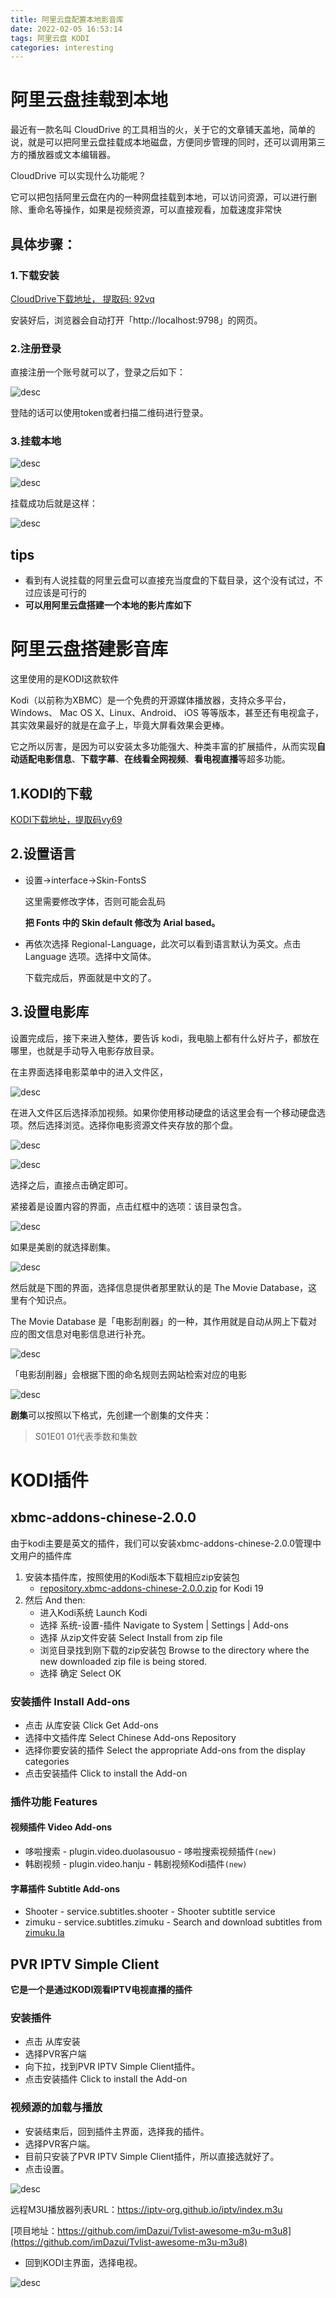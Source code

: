 ```yaml
---
title: 阿里云盘配置本地影音库
date: 2022-02-05 16:53:14
tags: 阿里云盘 KODI
categories: interesting
---
```




# 阿里云盘挂载到本地

最近有一款名叫 CloudDrive 的工具相当的火，关于它的文章铺天盖地，简单的说，就是可以把阿里云盘挂载成本地磁盘，方便同步管理的同时，还可以调用第三方的播放器或文本编辑器。

<!--more-->

CloudDrive 可以实现什么功能呢？

它可以把包括阿里云盘在内的一种网盘挂载到本地，可以访问资源，可以进行删除、重命名等操作，如果是视频资源，可以直接观看，加载速度非常快

## 具体步骤：

### 1.下载安装

[CloudDrive下载地址， 提取码: 92vq](https://www.aliyundrive.com/s/QjZBJK4LjrR)

安装好后，浏览器会自动打开「http://localhost:9798」的网页。

### 2.注册登录

直接注册一个账号就可以了，登录之后如下：

![desc](https://cdn.jsdelivr.net/gh/zsxfa/CDN/img/md/2022/02/05/1644052118.png)

登陆的话可以使用token或者扫描二维码进行登录。

### 3.挂载本地

![desc](https://cdn.jsdelivr.net/gh/zsxfa/CDN/img/md/2022/02/05/1644052288.png)

![desc](https://cdn.jsdelivr.net/gh/zsxfa/CDN/img/md/2022/02/05/1644052441.png)

挂载成功后就是这样：

![desc](https://cdn.jsdelivr.net/gh/zsxfa/CDN/img/md/2022/02/05/1644052487.png)

## tips

- 看到有人说挂载的阿里云盘可以直接充当度盘的下载目录，这个没有试过，不过应该是可行的
- **可以用阿里云盘搭建一个本地的影片库如下**

# 阿里云盘搭建影音库

这里使用的是KODI这款软件

Kodi（以前称为XBMC）是一个免费的开源媒体播放器，支持众多平台， Windows、 Mac OS X、Linux、Android、 iOS 等等版本，甚至还有电视盒子，其实效果最好的就是在盒子上，毕竟大屏看效果会更棒。

它之所以厉害，是因为可以安装太多功能强大、种类丰富的扩展插件，从而实现**自动适配电影信息**、**下载字幕**、**在线看全网视频**、**看电视直播**等超多功能。

## 1.KODI的下载

[KODI下载地址，提取码vy69](https://www.aliyundrive.com/s/uRVKqXHijt4)

## 2.设置语言

- 设置->interface->Skin-FontsS

  这里需要修改字体，否则可能会乱码

  **把 Fonts 中的 Skin default 修改为 Arial based。**

- 再依次选择 Regional-Language，此次可以看到语言默认为英文。点击 Language 选项。选择中文简体。

  下载完成后，界面就是中文的了。

## 3.设置电影库

设置完成后，接下来进入整体，要告诉 kodi，我电脑上都有什么好片子，都放在哪里，也就是手动导入电影存放目录。

在主界面选择电影菜单中的进入文件区，

![desc](https://cdn.jsdelivr.net/gh/zsxfa/CDN/img/md/2022/02/05/1644053249.png)

在进入文件区后选择添加视频。如果你使用移动硬盘的话这里会有一个移动硬盘选项。然后选择浏览。选择你电影资源文件夹存放的那个盘。

![desc](https://cdn.jsdelivr.net/gh/zsxfa/CDN/img/md/2022/02/05/1644053340.png)

![desc](https://cdn.jsdelivr.net/gh/zsxfa/CDN/img/md/2022/02/05/1644053366.png)

选择之后，直接点击确定即可。

紧接着是设置内容的界面，点击红框中的选项：该目录包含。

![desc](https://cdn.jsdelivr.net/gh/zsxfa/CDN/img/md/2022/02/05/1644053463.png)

如果是美剧的就选择剧集。

![desc](https://cdn.jsdelivr.net/gh/zsxfa/CDN/img/md/2022/02/05/1644053504.png)

然后就是下图的界面，选择信息提供者那里默认的是 The Movie Database，这里有个知识点。

The Movie Database 是「电影刮削器」的一种，其作用就是自动从网上下载对应的图文信息对电影信息进行补充。

![desc](https://cdn.jsdelivr.net/gh/zsxfa/CDN/img/md/2022/02/05/1644053566.png)

「电影刮削器」会根据下图的命名规则去网站检索对应的电影

![desc](https://cdn.jsdelivr.net/gh/zsxfa/CDN/img/md/2022/02/05/1644053601.png)

**剧集**可以按照以下格式，先创建一个剧集的文件夹：

> S01E01  01代表季数和集数

# KODI插件

## xbmc-addons-chinese-2.0.0

由于kodi主要是英文的插件，我们可以安装xbmc-addons-chinese-2.0.0管理中文用户的插件库

1. 安装本插件库，按照使用的Kodi版本下载相应zip安装包
   - [repository.xbmc-addons-chinese-2.0.0.zip](https://github.com/taxigps/xbmc-addons-chinese/raw/matrix/repo/repository.xbmc-addons-chinese/repository.xbmc-addons-chinese-2.0.0.zip) for Kodi 19
2. 然后 And then:
   - 进入Kodi系统 Launch Kodi
   - 选择 系统-设置-插件 Navigate to System | Settings | Add-ons
   - 选择 从zip文件安装 Select Install from zip file
   - 浏览目录找到刚下载的zip安装包 Browse to the directory where the new downloaded zip file is being stored.
   - 选择 确定 Select OK

### 安装插件 Install Add-ons

- 点击 从库安装 Click Get Add-ons
- 选择中文插件库 Select Chinese Add-ons Repository
- 选择你要安装的插件 Select the appropriate Add-ons from the display categories
- 点击安装插件 Click to install the Add-on

### 插件功能 Features

#### 视频插件 Video Add-ons

- 哆啦搜索 - plugin.video.duolasousuo - 哆啦搜索视频插件`(new)`
- 韩剧视频 - plugin.video.hanju - 韩剧视频Kodi插件`(new)`

#### 字幕插件 Subtitle Add-ons

- Shooter - service.subtitles.shooter - Shooter subtitle service
- zimuku - service.subtitles.zimuku - Search and download subtitles from [zimuku.la](http://www.zimuku.la/)

## PVR IPTV Simple Client

**它是一个是通过KODI观看IPTV电视直播的插件**

### 安装插件

- 点击 从库安装
- 选择PVR客户端
- 向下拉，找到PVR IPTV Simple Client插件。
- 点击安装插件 Click to install the Add-on

### 视频源的加载与播放

- 安装结束后，回到插件主界面，选择我的插件。
- 选择PVR客户端。
- 目前只安装了PVR IPTV Simple Client插件，所以直接选就好了。
- 点击设置。

![desc](https://cdn.jsdelivr.net/gh/zsxfa/CDN/img/md/2022/02/07/1644239963.png)

远程M3U播放器列表URL：https://iptv-org.github.io/iptv/index.m3u

[项目地址：https://github.com/imDazui/Tvlist-awesome-m3u-m3u8](https://github.com/imDazui/Tvlist-awesome-m3u-m3u8)

- 回到KODI主界面，选择电视。

![desc](https://cdn.jsdelivr.net/gh/zsxfa/CDN/img/md/2022/02/07/1644240354.png)









